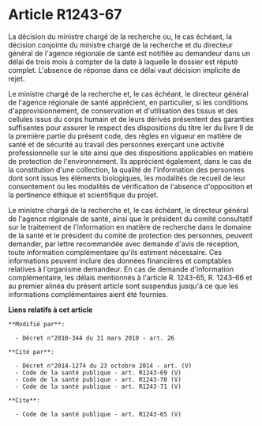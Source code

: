 # Article R1243-67

La décision du ministre chargé de la recherche ou, le cas échéant, la décision conjointe du ministre chargé de la recherche
et du directeur général de l'agence régionale de santé est notifiée au demandeur dans un délai de trois mois à compter de la
date à laquelle le dossier est réputé complet. L'absence de réponse dans ce délai vaut décision implicite de rejet. 

Le ministre chargé de la recherche et, le cas échéant, le directeur général de l'agence régionale de santé apprécient, en
particulier, si les conditions d'approvisionnement, de conservation et d'utilisation des tissus et des cellules issus du
corps humain et de leurs dérivés présentent des garanties suffisantes pour assurer le respect des dispositions du titre Ier
du livre II de la première partie du présent code, des règles en vigueur en matière de santé et de sécurité au travail des
personnes exerçant une activité professionnelle sur le site ainsi que des dispositions applicables en matière de protection
de l'environnement. Ils apprécient également, dans le cas de la constitution d'une collection, la qualité de l'information
des personnes dont sont issus les éléments biologiques, les modalités de recueil de leur consentement ou les modalités de
vérification de l'absence d'opposition et la pertinence éthique et scientifique du projet. 

Le ministre chargé de la recherche et, le cas échéant, le directeur général de l'agence régionale de santé, ainsi que le
président du comité consultatif sur le traitement de l'information en matière de recherche dans le domaine de la santé et le
président du comité de protection des personnes, peuvent demander, par lettre recommandée avec demande d'avis de réception,
toute information complémentaire qu'ils estiment nécessaire. Ces informations peuvent inclure des données financières et
comptables relatives à l'organisme demandeur. En cas de demande d'information complémentaire, les délais mentionnés à
l'article R. 1243-65, R. 1243-66 et au premier alinéa du présent article sont suspendus jusqu'à ce que les informations
complémentaires aient été fournies.

**Liens relatifs à cet article**

	**Modifié par**:

	  - Décret n°2010-344 du 31 mars 2010 - art. 26

	**Cité par**:

	  - Décret n°2014-1274 du 23 octobre 2014 - art. (V)
	  - Code de la santé publique - art. R1243-69 (V)
	  - Code de la santé publique - art. R1243-70 (V)
	  - Code de la santé publique - art. R1243-71 (V)

	**Cite**:

	  - Code de la santé publique - art. R1243-65 (V)
